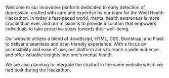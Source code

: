 Welcome to our innovative platform dedicated to early detection of depression, crafted with care and expertise by our team for the Weal Health Hackathon. In today's fast-paced world, mental health awareness is more crucial than ever, and our mission is to provide a solution that empowers individuals to take proactive steps towards their well-being.

Our website utilizes a blend of JavaScript, HTML, CSS, Bootstrap, and Flask to deliver a seamless and user-friendly experience. With a focus on accessibility and ease of use, our platform aims to reach a wide audience and offer valuable insights into one's mental health.

We are also planning to integrate the chatbot in the same website which we had built during the Hackathon. 
